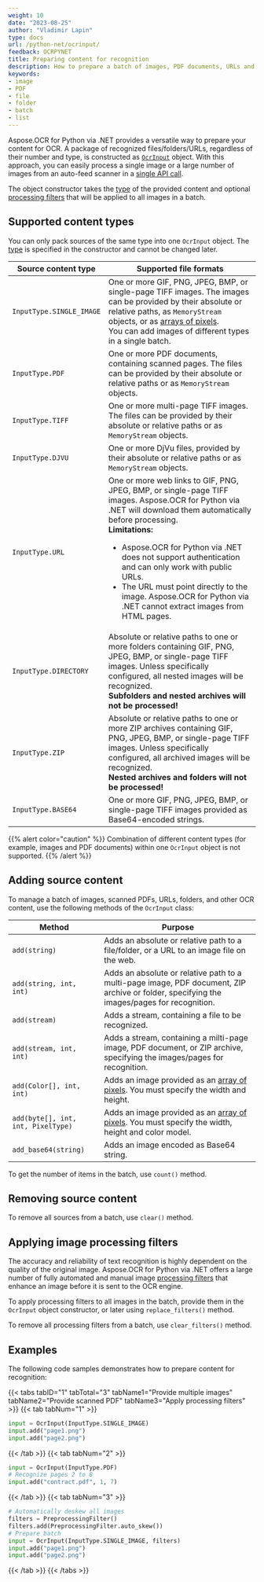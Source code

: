 ```yaml
---
weight: 10
date: "2023-08-25"
author: "Vladimir Lapin"
type: docs
url: /python-net/ocrinput/
feedback: OCRPYNET
title: Preparing content for recognition
description: How to prepare a batch of images, PDF documents, URLs and other content for recognition using Aspose.OCR for Python via .NET.
keywords:
- image
- PDF
- file
- folder
- batch
- list
---
```


Aspose.OCR for Python via .NET provides a versatile way to prepare your content for OCR. A package of recognized files/folders/URLs, regardless of their number and type, is constructed as [`OcrInput`](https://reference.aspose.com/ocr/python-net/aspose.ocr/ocrinput/) object. With this approach, you can easily process a single image or a large number of images from an auto-feed scanner in a [single API call](/ocr/python-net/recognition/).

The object constructor takes the [type](#supported-content-types) of the provided content and optional [processing filters](#applying-image-processing-filters) that will be applied to all images in a batch.

## Supported content types

You can only pack sources of the same type into one `OcrInput` object. The [type](https://reference.aspose.com/ocr/python-net/aspose.ocr/inputtype/) is specified in the constructor and cannot be changed later.

Source content type | Supported file formats
------------------- | ----------------------
`InputType.SINGLE_IMAGE` | One or more GIF, PNG, JPEG, BMP, or single-page TIFF images. The images can be provided by their absolute or relative paths, as `MemoryStream` objects, or as [arrays of pixels](/ocr/python-net/ocrinput/image-by-pixel/).<br />You can add images of different types in a single batch.
`InputType.PDF` | One or more PDF documents, containing scanned pages. The files can be provided by their absolute or relative paths or as `MemoryStream` objects.
`InputType.TIFF` | One or more multi-page TIFF images. The files can be provided by their absolute or relative paths or as `MemoryStream` objects.
`InputType.DJVU` | One or more DjVu files, provided by their absolute or relative paths or as `MemoryStream` objects.
`InputType.URL` | One or more web links to GIF, PNG, JPEG, BMP, or single-page TIFF images. Aspose.OCR for Python via .NET will download them automatically before processing.<br />**Limitations:**<ul><li>Aspose.OCR for Python via .NET does not support authentication and can only work with public URLs.</li><li>The URL must point directly to the image. Aspose.OCR for Python via .NET cannot extract images from HTML pages.</li></ul>
`InputType.DIRECTORY` | Absolute or relative paths to one or more folders containing GIF, PNG, JPEG, BMP, or single-page TIFF images. Unless specifically configured, all nested images will be recognized.<br />**Subfolders and nested archives will not be processed!**
`InputType.ZIP` | Absolute or relative paths to one or more ZIP archives containing GIF, PNG, JPEG, BMP, or single-page TIFF images. Unless specifically configured, all archived images will be recognized.<br />**Nested archives and folders will not be processed!**
`InputType.BASE64` | One or more GIF, PNG, JPEG, BMP, or single-page TIFF images provided as Base64-encoded strings.

{{% alert color="caution" %}}
Combination of different content types (for example, images and PDF documents) within one `OcrInput` object is not supported.
{{% /alert %}}

## Adding source content

To manage a batch of images, scanned PDFs, URLs, folders, and other OCR content, use the following methods of the `OcrInput` class:

Method | Purpose
------ | -------
`add(string)` | Adds an absolute or relative path to a file/folder, or a URL to an image file on the web.
`add(string, int, int)` | Adds an absolute or relative path to a multi-page image, PDF document, ZIP archive or folder, specifying the images/pages for recognition.
`add(stream)` | Adds a stream, containing a file to be recognized.
`add(stream, int, int)` | Adds a stream, containing a milti-page image, PDF document, or ZIP archive, specifying the images/pages for recognition.
`add(Color[], int, int)` | Adds an image provided as an [array of pixels](/ocr/python-net/ocrinput/image-by-pixel/#adding-image-as-asposedrawingcolor-array). You must specify the width and height.
`add(byte[], int, int, PixelType)` | Adds an image provided as an [array of pixels](/ocr/python-net/ocrinput/image-by-pixel/). You must specify the width, height and color model.
`add_base64(string)` | Adds an image encoded as Base64 string.

To get the number of items in the batch, use `count()` method.

## Removing source content

To remove all sources from a batch, use `clear()` method.

## Applying image processing filters

The accuracy and reliability of text recognition is highly dependent on the quality of the original image. Aspose.OCR for Python via .NET offers a large number of fully automated and manual image [processing filters](/ocr/python-net/image-processing/) that enhance an image before it is sent to the OCR engine.

To apply processing filters to all images in the batch, provide them in the `OcrInput` object constructor, or later using `replace_filters()` method.

To remove all processing filters from a batch, use `clear_filters()` method.

## Examples

The following code samples demonstrates how to prepare content for recognition:

{{< tabs tabID="1" tabTotal="3" tabName1="Provide multiple images" tabName2="Provide scanned PDF" tabName3="Apply processing filters" >}}
{{< tab tabNum="1" >}}
```python
input = OcrInput(InputType.SINGLE_IMAGE)
input.add("page1.png")
input.add("page2.png")
```
{{< /tab >}}
{{< tab tabNum="2" >}}
```python
input = OcrInput(InputType.PDF)
# Recognize pages 2 to 8
input.add("contract.pdf", 1, 7)
```
{{< /tab >}}
{{< tab tabNum="3" >}}
```python
# Automatically deskew all images
filters = PreprocessingFilter()
filters.add(PreprocessingFilter.auto_skew())
# Prepare batch
input = OcrInput(InputType.SINGLE_IMAGE, filters)
input.add("page1.png")
input.add("page2.png")
```
{{< /tab >}}
{{< /tabs >}}
